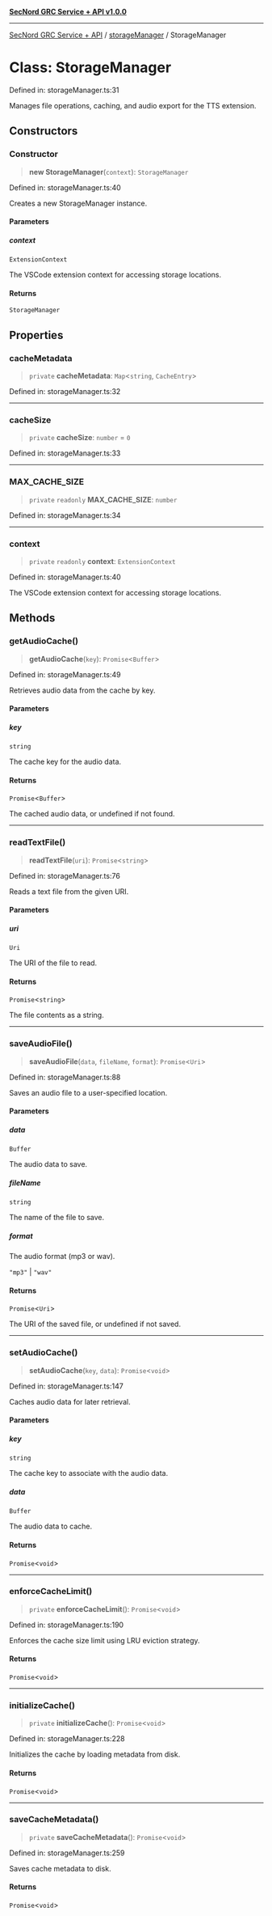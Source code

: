 [**SecNord GRC Service + API v1.0.0**](../../README.md)

***

[SecNord GRC Service + API](../../README.md) / [storageManager](../README.md) / StorageManager

# Class: StorageManager

Defined in: storageManager.ts:31

Manages file operations, caching, and audio export for the TTS extension.

## Constructors

### Constructor

> **new StorageManager**(`context`): `StorageManager`

Defined in: storageManager.ts:40

Creates a new StorageManager instance.

#### Parameters

##### context

`ExtensionContext`

The VSCode extension context for accessing storage locations.

#### Returns

`StorageManager`

## Properties

### cacheMetadata

> `private` **cacheMetadata**: `Map`\<`string`, `CacheEntry`\>

Defined in: storageManager.ts:32

***

### cacheSize

> `private` **cacheSize**: `number` = `0`

Defined in: storageManager.ts:33

***

### MAX\_CACHE\_SIZE

> `private` `readonly` **MAX\_CACHE\_SIZE**: `number`

Defined in: storageManager.ts:34

***

### context

> `private` `readonly` **context**: `ExtensionContext`

Defined in: storageManager.ts:40

The VSCode extension context for accessing storage locations.

## Methods

### getAudioCache()

> **getAudioCache**(`key`): `Promise`\<`Buffer`\>

Defined in: storageManager.ts:49

Retrieves audio data from the cache by key.

#### Parameters

##### key

`string`

The cache key for the audio data.

#### Returns

`Promise`\<`Buffer`\>

The cached audio data, or undefined if not found.

***

### readTextFile()

> **readTextFile**(`uri`): `Promise`\<`string`\>

Defined in: storageManager.ts:76

Reads a text file from the given URI.

#### Parameters

##### uri

`Uri`

The URI of the file to read.

#### Returns

`Promise`\<`string`\>

The file contents as a string.

***

### saveAudioFile()

> **saveAudioFile**(`data`, `fileName`, `format`): `Promise`\<`Uri`\>

Defined in: storageManager.ts:88

Saves an audio file to a user-specified location.

#### Parameters

##### data

`Buffer`

The audio data to save.

##### fileName

`string`

The name of the file to save.

##### format

The audio format (mp3 or wav).

`"mp3"` | `"wav"`

#### Returns

`Promise`\<`Uri`\>

The URI of the saved file, or undefined if not saved.

***

### setAudioCache()

> **setAudioCache**(`key`, `data`): `Promise`\<`void`\>

Defined in: storageManager.ts:147

Caches audio data for later retrieval.

#### Parameters

##### key

`string`

The cache key to associate with the audio data.

##### data

`Buffer`

The audio data to cache.

#### Returns

`Promise`\<`void`\>

***

### enforceCacheLimit()

> `private` **enforceCacheLimit**(): `Promise`\<`void`\>

Defined in: storageManager.ts:190

Enforces the cache size limit using LRU eviction strategy.

#### Returns

`Promise`\<`void`\>

***

### initializeCache()

> `private` **initializeCache**(): `Promise`\<`void`\>

Defined in: storageManager.ts:228

Initializes the cache by loading metadata from disk.

#### Returns

`Promise`\<`void`\>

***

### saveCacheMetadata()

> `private` **saveCacheMetadata**(): `Promise`\<`void`\>

Defined in: storageManager.ts:259

Saves cache metadata to disk.

#### Returns

`Promise`\<`void`\>
